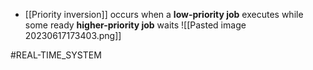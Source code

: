 - [[Priority inversion]] occurs when a **low-priority job** executes while some ready **higher-priority job** waits
![[Pasted image 20230617173403.png]]

#REAL-TIME_SYSTEM 